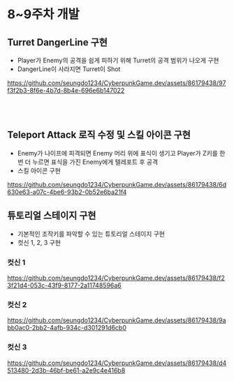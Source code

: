 # 8~9주차 개발

## Turret DangerLine 구현

* Player가 Enemy의 공격을 쉽게 피하기 위해 Turret의 공격 범위가 나오게 구현
* DangerLine이 사라지면 Turret이 Shot

https://github.com/seungdo1234/CyberpunkGame.dev/assets/86179438/97f3f2b3-8f6e-4b7d-8b4e-696e6b147022

<br/><br/>

## Teleport Attack 로직 수정 및 스킬 아이콘 구현

* Enemy가 나이프에 피격되면 Enemy 머리 위에 표식이 생기고 Player가 Z키를 한번 더 누르면 표식을 가진 Enemy에게 텔레포트 후 공격
* 스킬 아이콘 구현

https://github.com/seungdo1234/CyberpunkGame.dev/assets/86179438/6d630e63-a07c-4be6-93b2-0b52e6ba21f4

## 튜토리얼 스테이지 구현

* 기본적인 조작키를 파악할 수 있는 튜토리얼 스테이지 구현
* 컷신 1, 2, 3 구현

### 컷신 1


https://github.com/seungdo1234/CyberpunkGame.dev/assets/86179438/f23f21d4-053c-43f9-8177-2a11748596a6

### 컷신 2


https://github.com/seungdo1234/CyberpunkGame.dev/assets/86179438/9abb0ac0-2bb2-4afb-934c-d301291d6cb0

### 컷신 3

https://github.com/seungdo1234/CyberpunkGame.dev/assets/86179438/d4513480-2d3b-46bf-be61-a2e9c4e416b8

